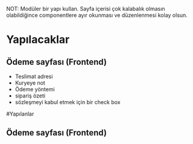 NOT: Modüler bir yapı kullan. Sayfa içerisi çok kalabalık olmasın olabildiğince componentlere ayır okunması ve düzenlenmesi kolay olsun.


# Yapılacaklar
## Ödeme sayfası (Frontend)
- Teslimat adresi
- Kuryeye not
- Ödeme yöntemi
- sipariş özeti
- sözleşmeyi kabul etmek için bir check box

#Yapılanlar
## Ödeme sayfası (Frontend)